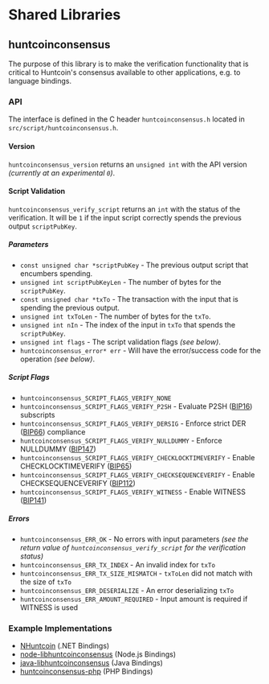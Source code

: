 Shared Libraries
================

## huntcoinconsensus

The purpose of this library is to make the verification functionality that is critical to Huntcoin's consensus available to other applications, e.g. to language bindings.

### API

The interface is defined in the C header `huntcoinconsensus.h` located in  `src/script/huntcoinconsensus.h`.

#### Version

`huntcoinconsensus_version` returns an `unsigned int` with the API version *(currently at an experimental `0`)*.

#### Script Validation

`huntcoinconsensus_verify_script` returns an `int` with the status of the verification. It will be `1` if the input script correctly spends the previous output `scriptPubKey`.

##### Parameters
- `const unsigned char *scriptPubKey` - The previous output script that encumbers spending.
- `unsigned int scriptPubKeyLen` - The number of bytes for the `scriptPubKey`.
- `const unsigned char *txTo` - The transaction with the input that is spending the previous output.
- `unsigned int txToLen` - The number of bytes for the `txTo`.
- `unsigned int nIn` - The index of the input in `txTo` that spends the `scriptPubKey`.
- `unsigned int flags` - The script validation flags *(see below)*.
- `huntcoinconsensus_error* err` - Will have the error/success code for the operation *(see below)*.

##### Script Flags
- `huntcoinconsensus_SCRIPT_FLAGS_VERIFY_NONE`
- `huntcoinconsensus_SCRIPT_FLAGS_VERIFY_P2SH` - Evaluate P2SH ([BIP16](https://github.com/HuntCoinDeveloper/bips/blob/master/bip-0016.mediawiki)) subscripts
- `huntcoinconsensus_SCRIPT_FLAGS_VERIFY_DERSIG` - Enforce strict DER ([BIP66](https://github.com/HuntCoinDeveloper/bips/blob/master/bip-0066.mediawiki)) compliance
- `huntcoinconsensus_SCRIPT_FLAGS_VERIFY_NULLDUMMY` - Enforce NULLDUMMY ([BIP147](https://github.com/HuntCoinDeveloper/bips/blob/master/bip-0147.mediawiki))
- `huntcoinconsensus_SCRIPT_FLAGS_VERIFY_CHECKLOCKTIMEVERIFY` - Enable CHECKLOCKTIMEVERIFY ([BIP65](https://github.com/HuntCoinDeveloper/bips/blob/master/bip-0065.mediawiki))
- `huntcoinconsensus_SCRIPT_FLAGS_VERIFY_CHECKSEQUENCEVERIFY` - Enable CHECKSEQUENCEVERIFY ([BIP112](https://github.com/HuntCoinDeveloper/bips/blob/master/bip-0112.mediawiki))
- `huntcoinconsensus_SCRIPT_FLAGS_VERIFY_WITNESS` - Enable WITNESS ([BIP141](https://github.com/HuntCoinDeveloper/bips/blob/master/bip-0141.mediawiki))

##### Errors
- `huntcoinconsensus_ERR_OK` - No errors with input parameters *(see the return value of `huntcoinconsensus_verify_script` for the verification status)*
- `huntcoinconsensus_ERR_TX_INDEX` - An invalid index for `txTo`
- `huntcoinconsensus_ERR_TX_SIZE_MISMATCH` - `txToLen` did not match with the size of `txTo`
- `huntcoinconsensus_ERR_DESERIALIZE` - An error deserializing `txTo`
- `huntcoinconsensus_ERR_AMOUNT_REQUIRED` - Input amount is required if WITNESS is used

### Example Implementations
- [NHuntcoin](https://github.com/NicolasDorier/NHuntcoin/blob/master/NHuntcoin/Script.cs#L814) (.NET Bindings)
- [node-libhuntcoinconsensus](https://github.com/bitpay/node-libhuntcoinconsensus) (Node.js Bindings)
- [java-libhuntcoinconsensus](https://github.com/dexX7/java-libhuntcoinconsensus) (Java Bindings)
- [huntcoinconsensus-php](https://github.com/Bit-Wasp/huntcoinconsensus-php) (PHP Bindings)
